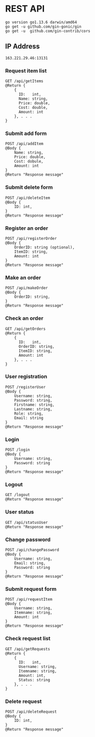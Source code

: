 # REST API
```
go version go1.13.6 darwin/amd64
go get -u github.com/gin-gonic/gin
go get -u  github.com/gin-contrib/cors
```
## IP Address
```
163.221.29.46:13131
```
### Request item list
```
GET /api/getItems
@Return {
    {
      ID:   int,  
      Name: string,
      Price: double,
      Cost: double,
      Amount: int
    }, . . .
}
```
### Submit add form
```
POST /api/addItem
@Body {
    Name: string,
    Price: double,
    Cost: dobule,
    Amount: int
}
@Return "Response message"
```
### Submit delete form
```
POST /api/deleteItem
@Body {
    ID: int,
}
@Return "Response message"
```
### Register an order
```
POST /api/registerOrder
@Body {
    OrderID: string (optional),
    ItemID: string,
    Amount: int
}
@Return "Response message"
```
### Make an order
```
POST /api/makeOrder
@Body {
    OrderID: string,
}
@Return "Response message"
```
### Check an order
```
GET /api/getOrders
@Return {
    {
      ID:   int,  
      OrderID: string,
      ItemID: string,
      Amount: int
    }, . . .
}
```
### User registration
```
POST /registerUser
@Body {
    Username: string,
    Password: string,
    Firstname: string,
    Lastname: string,
    Role: string,
    Email: string
}
@Return "Response message"
```
### Login
```
POST /login
@Body {
    Username: string,
    Password: string
}
@Return "Response message"
```
### Logout
```
GET /logout
@Return "Response message"
```
### User status
```
GET /api/statusUser
@Return "Response message"
```
### Change password
```
POST /api/changePassword
@Body {
    Username: string,
    Email: string,
    Password: string
}
@Return "Response message"
```
### Submit request form
```
POST /api/requestItem
@Body {
    Username: string,
    Itemname: string,
    Amount: int
}
@Return "Response message"
```
### Check request list
```
GET /api/getRequests
@Return {
    {
      ID:   int,  
      Username: string,
      Itemname: string,
      Amount: int,
      Status: string
    }, . . .
}
```
### Delete request
```
POST /api/deleteRequest
@Body {
    ID: int,
}
@Return "Response message"
```